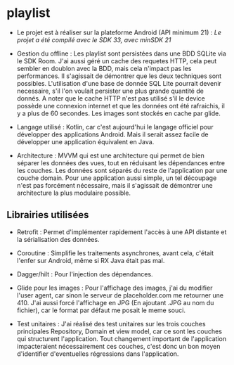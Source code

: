 # playlist

 * Le projet est à réaliser sur la plateforme Android (API minimum 21) : *Le projet a été compilé avec le SDK 33, avec minSDK 21*

 * Gestion du offline : Les playlist sont persistées dans une BDD SQLite via le SDK Room. J'ai aussi géré un cache des requetes HTTP, cela peut sembler en doublon avec la BDD, mais cela n'impact pas les performances. Il s'agissait de démontrer que les deux techniques sont possibles. L'utilisation d'une base de donnée SQL Lite pourrait devenir necessaire, s'il l'on voulait persister une plus grande quantité de donnés. A noter que le cache HTTP n'est pas utilisé s'il le device possède une connexion internet et que les données ont été rafraichis, il y a plus de 60 secondes. Les images sont stockés en cache par glide.

* Langage utilisé : Kotlin, car c'est aujourd'hui le langage officiel pour développer des applications Android. Mais il serait assez facile de développer une application équivalent en Java.

* Architecture : MVVM qui est une architecture qui permet de bien séparer les données des vues, tout en réduisant les dépendances entre les couches. Les données sont séparés du reste de l'application par une couche domain. Pour une application aussi simple, un tel découpage n'est pas forcément nécessaire, mais il s'agissait de démontrer une architecture la plus modulaire possible.

## Librairies utilisées

* Retrofit : Permet d'implémenter rapidement l'accès à une API distante et la sérialisation des données.

* Coroutine : Simplifie les traitements asynchrones, avant cela, c'était l'enfer sur Android, même si RX Java était pas mal.

* Dagger/hilt : Pour l'injection des dépendances.

* Glide pour les images : Pour l'affichage des images, j'ai du modifier l'user agent, car sinon le serveur de placeholder.com me retourner une 410. J'ai aussi forcé l'affichage en JPG (En ajoutant .JPG au nom du fichier), car le format par défaut me posait le meme souci.

* Test unitaires : J'ai réalisé des test unitaires sur les trois couches principales Repository, Domain et view model, car ce sont les couches qui structurent l'application. Tout changement important de l'application impacteraient nécessairement ces couches, c'est donc un bon moyen d'identifier d'eventuelles régressions dans l'application.

